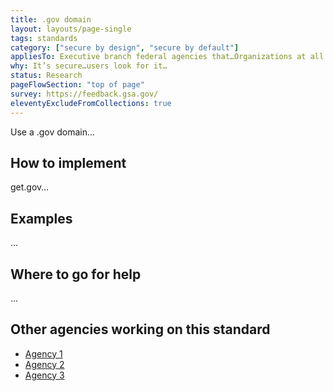 ```yaml
---
title: .gov domain
layout: layouts/page-single
tags: standards
category: ["secure by design", "secure by default"]
appliesTo: Executive branch federal agencies that…Organizations at all levels of government are eligible for .gov domains…
why: It’s secure…users look for it…
status: Research
pageFlowSection: "top of page"
survey: https://feedback.gsa.gov/
eleventyExcludeFromCollections: true
---
```


Use a .gov domain...

## How to implement

get.gov…

## Examples

...

## Where to go for help

...

## Other agencies working on this standard

- [Agency 1]()
- [Agency 2]()
- [Agency 3]()
